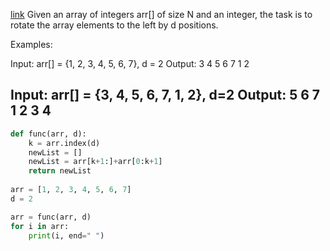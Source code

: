 [link](https://www.geeksforgeeks.org/array-rotation/)
Given an array of integers arr[] of size N and an integer, the task is to rotate the array elements to the left by d positions.

Examples:  

Input: 
arr[] = {1, 2, 3, 4, 5, 6, 7}, d = 2
Output: 3 4 5 6 7 1 2

Input: arr[] = {3, 4, 5, 6, 7, 1, 2}, d=2
Output: 5 6 7 1 2 3 4
---
```python
def func(arr, d):
    k = arr.index(d)
    newList = []
    newList = arr[k+1:]+arr[0:k+1]
    return newList
 
arr = [1, 2, 3, 4, 5, 6, 7]
d = 2

arr = func(arr, d)
for i in arr:
    print(i, end=" ")
```
